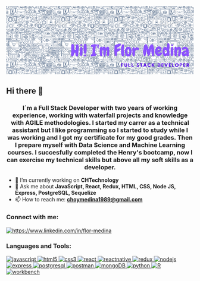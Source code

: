 <img src= "https://github.com/Flor37/Flor37/blob/main/Hi!%20I'm%20Flor%20Medina.png" alt="Hi!"/>

## Hi there 👋 </h2>
<h3 align="center">I´m a Full Stack Developer with two years of working experience, working with waterfall projects and knowledge with AGILE methodologies. I started my carrer as a technical assistant but I like programming so I started to study while I was working and I got my certificate for my good grades. Then I prepare myself with Data Science and Machine Learning courses. I succesfully completed the Henry's bootcamp, now I can exercise my technical skills but above all my soft skills as a developer.</h3>

<!--
**Flor37/Flor37** is a ✨ _special_ ✨ repository because its `README.md` (this file) appears on your GitHub profile.
Here are some ideas to get you started:
-->

- 🔭 I’m currently working on **CHTechnology**
- 💬 Ask me about **JavaScript, React, Redux, HTML, CSS, Node JS, Express, PostgreSQL, Sequelize**
- 📫 How to reach me: **choymedina1989@gmail.com**

<h3 align="left">Connect with me:</h3>
<p align="left">
<a href="https://linkedin.com/in/flor-medina" target="_blank"><img align="center" src="https://user-images.githubusercontent.com/77375979/185018831-b5279554-99ed-4844-b284-e7996c62b1e9.png" alt="https://www.linkedin.com/in/flor-medina" height="40" width="40" /></a>
</p>

<h3 align="left">Languages and Tools:</h3>
<p align="left">  <a href="https://developer.mozilla.org/en-US/docs/Web/JavaScript" target="_blank"> <img src="https://upload.wikimedia.org/wikipedia/commons/thumb/9/99/Unofficial_JavaScript_logo_2.svg/1024px-Unofficial_JavaScript_logo_2.svg.png" alt="javascript" width="40" height="40"/> </a> 
<a href="https://www.w3.org/html/" target="_blank"> <img src="https://upload.wikimedia.org/wikipedia/commons/thumb/3/38/HTML5_Badge.svg/600px-HTML5_Badge.svg.png" alt="html5" width="40" height="40"/> </a>
<a href="https://www.w3schools.com/css/" target="_blank"> <img src="https://cdn4.iconfinder.com/data/icons/social-media-logos-6/512/121-css3-512.png" alt="css3" width="40" height="40"/> </a>  
<a href="https://reactjs.org/" target="_blank"> <img src="https://seeklogo.com/images/R/react-logo-7B3CE81517-seeklogo.com.png" alt="react" width="40" height="40"/> </a> 
<a href="https://reactnative.dev/" target="_blank"> <img src="https://reactnative.dev/img/header_logo.svg" alt="reactnative" width="40" height="40"/> </a> 
<a href="https://redux.js.org" target="_blank"> <img src="https://seeklogo.com/images/R/redux-logo-9CA6836C12-seeklogo.com.png" alt="redux" width="40" height="40"/> </a> 
<a href="https://nodejs.org" target="_blank"> <img src="https://cdn.pixabay.com/photo/2015/04/23/17/41/node-js-736399_960_720.png" alt="nodejs" height="40"/> </a>
<a href="https://expressjs.com" target="_blank"> <img src="https://i.cloudup.com/zfY6lL7eFa-3000x3000.png" alt="express" height="40"/> </a> 
<a href="https://www.postgresql.org" target="_blank"> <img src="https://upload.wikimedia.org/wikipedia/commons/thumb/2/29/Postgresql_elephant.svg/1200px-Postgresql_elephant.svg.png" alt="postgresql" width="40" height="40"/> </a> 
<a href="https://postman.com" target="_blank"> <img src="https://www.vectorlogo.zone/logos/getpostman/getpostman-icon.svg" alt="postman" width="40" height="40"/> </a> 
<a href="https://www.mongodb.com" target="_blank"> <img src="https://www.pngitem.com/pimgs/m/385-3850320_png-transparent-mongodb-icon-mongodb-logo-png-download.png" alt="mongoDB" width="40" height="40"/> </a> 
<a href="https://www.python.org" target="_blank"> <img src="https://upload.wikimedia.org/wikipedia/commons/thumb/c/c3/Python-logo-notext.svg/1200px-Python-logo-notext.svg.png" alt="python" width="40" height="40"/> </a> 
<a href="https://www.r-project.org/" target="_blank"> <img src="https://www.r-project.org/Rlogo.png" alt="R" width="40" height="40"/> </a> 
<a href="https://www.mysql.com/products/workbench/" target="_blank"> <img src="https://hotsechu.files.wordpress.com/2021/03/mysqlworkbench_2.png" alt="workbench" width="40" height="40"/> </a> 
